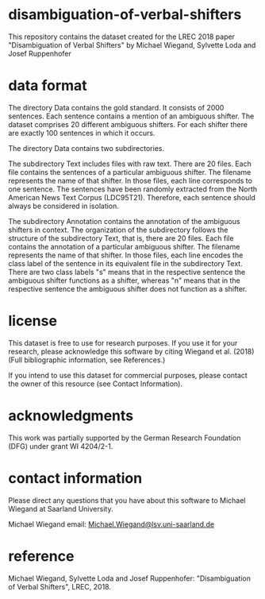 # disambiguation-of-verbal-shifters
This repository contains the dataset created for the LREC 2018 paper "Disambiguation of Verbal Shifters" by Michael Wiegand, Sylvette Loda and Josef Ruppenhofer

# data format
The directory Data contains the gold standard. It consists of 2000 sentences. Each sentence contains a mention of an ambiguous shifter. The dataset comprises 20 different ambiguous shifters. For each shifter there are exactly 100 sentences in which it occurs.

The directory Data contains two subdirectories.

The subdirectory Text includes files with raw text. There are 20 files. Each file contains the sentences of a particular ambiguous shifter. The filename represents the name of that shifter. In those files, each line corresponds to one sentence. The sentences have been randomly extracted from the North American News Text Corpus (LDC95T21). Therefore, each sentence should always be considered in isolation.

The subdirectory Annotation contains the annotation of the ambiguous shifters in context. The organization of the subdirectory follows the structure of the subdirectory Text, that is, there are 20 files. Each file contains the annotation of a particular ambiguous shifter. The filename represents the name of that shifter. In those files, each line encodes the class label of the sentence in its equivalent file in the subdirectory Text. There are two class labels "s" means that in the respective sentence the ambiguous shifter functions as a shifter, whereas "n" means that in the respective sentence the ambiguous shifter does not function as a shifter.

# license
This dataset is free to use for research purposes.
If you use it for your research, please acknowledge this software by citing Wiegand et al. (2018) 
(Full bibliographic information, see References.)

If you intend to use this dataset for commercial purposes, please contact the owner of this resource (see Contact Information).


# acknowledgments
This work was partially supported by the German Research Foundation (DFG) under grant WI 4204/2-1.



# contact information 
Please direct any questions that you have about this software to Michael Wiegand at Saarland University.

Michael Wiegand	      email: Michael.Wiegand@lsv.uni-saarland.de


# reference
Michael Wiegand, Sylvette Loda and Josef Ruppenhofer: "Disambiguation of Verbal Shifters", LREC, 2018.